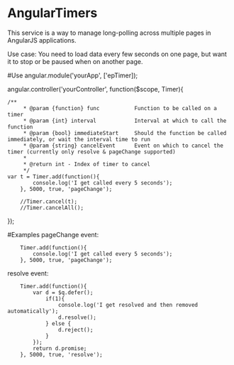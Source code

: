 AngularTimers
=============

This service is a way to manage long-polling across multiple pages in AngularJS applications. 

Use case: You need to load data every few seconds on one page, but want it to stop or be paused when on another page.

#Use
  angular.module('yourApp', ['epTimer]);
  
  angular.controller('yourController', function($scope, Timer){
    
    /**
		 * @param {function} func 			Function to be called on a timer
		 * @param {int} interval    		Interval at which to call the function
		 * @param {bool} immediateStart		Should the function be called immediately, or wait the interval time to run
		 * @param {string} cancelEvent 		Event on which to cancel the timer (currently only resolve & pageChange supported)
		 * 
		 * @return int - Index of timer to cancel
		 */
    var t = Timer.add(function(){
			console.log('I get called every 5 seconds');
		}, 5000, true, 'pageChange');
		
		//Timer.cancel(t);
		//Timer.cancelAll();
		
  });

#Examples
pageChange event:

		Timer.add(function(){
			console.log('I get called every 5 seconds');
		}, 5000, true, 'pageChange');


resolve event:

		Timer.add(function(){
			var d = $q.defer();
				if(1){
					console.log('I get resolved and then removed automatically');
					d.resolve();
				} else {
					d.reject();
				}
			});
			return d.promise;
		}, 5000, true, 'resolve');
